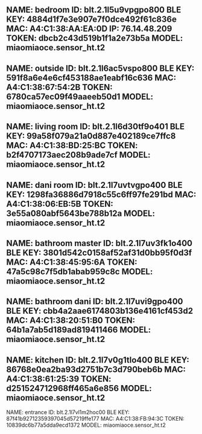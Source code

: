 
NAME:     bedroom
ID:       blt.2.1l5u9vpgpo800
BLE KEY:  4884d1f7e3e907e7f0dce492f61c836e
MAC:      A4:C1:38:AA:EA:0D
IP:       76.14.48.209
TOKEN:    dbcb2c43d519b1f1a2e73b5a
MODEL:    miaomiaoce.sensor_ht.t2
---------
NAME:     outside
ID:       blt.2.1l6ac5vspo800
BLE KEY:  591f8a6e4e6cf453188ae1eabf16c636
MAC:      A4:C1:38:67:54:2B
TOKEN:    6780ca57ec09f49aaeeb50d1
MODEL:    miaomiaoce.sensor_ht.t2
---------
NAME:     living room
ID:       blt.2.1l6d30tf9o401
BLE KEY:  99a58f079a21a0d887e402189ce7ffc8
MAC:      A4:C1:38:BD:25:BC
TOKEN:    b2f4707173aec208b9ade7cf
MODEL:    miaomiaoce.sensor_ht.t2
---------
NAME:     dani room
ID:       blt.2.1l7uvtvgpo400
BLE KEY:  1298fa36886d7918c55c6ff97fe291bd
MAC:      A4:C1:38:06:EB:5B
TOKEN:    3e55a080abf5643be788b12a
MODEL:    miaomiaoce.sensor_ht.t2
---------
NAME:     bathroom master
ID:       blt.2.1l7uv3fk1o400
BLE KEY:  3801d542c0158af52af31d0bb95f0d3f
MAC:      A4:C1:38:45:95:6A
TOKEN:    47a5c98c7f5db1abab959c8c
MODEL:    miaomiaoce.sensor_ht.t2
---------
NAME:     bathroom dani
ID:       blt.2.1l7uvi9gpo400
BLE KEY:  cbb4a2aae6174803b136e4161cf453d2
MAC:      A4:C1:38:20:51:B0
TOKEN:    64b1a7ab5d189ad819411466
MODEL:    miaomiaoce.sensor_ht.t2
---------
NAME:     kitchen
ID:       blt.2.1l7v0g1tlo400
BLE KEY:  86768e0ea2ba93d2751b7c3d790beb6b
MAC:      A4:C1:38:61:25:39
TOKEN:    d251524712968ff465a6e856
MODEL:    miaomiaoce.sensor_ht.t2
---------
NAME:     entrance
ID:       blt.2.1l7vl1m2hoc00
BLE KEY:  87f41b92712359397045d57219ffe177
MAC:      A4:C1:38:FB:94:3C
TOKEN:    10839dc6b77a5dda9ecd1372
MODEL:    miaomiaoce.sensor_ht.t2